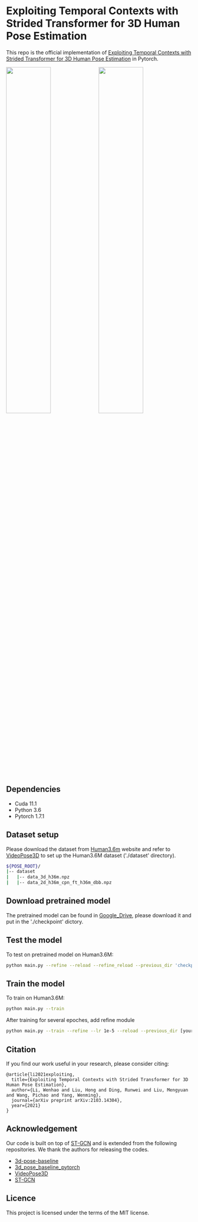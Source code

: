 # Exploiting Temporal Contexts with Strided Transformer for 3D Human Pose Estimation

This repo is the official implementation of [Exploiting Temporal Contexts with Strided Transformer for 3D Human Pose Estimation](https://arxiv.org/pdf/2103.14304) in Pytorch.

<p float="left">
  <img src="figure/skating.gif" width="49%" />
  <img src="figure/dancing.gif" width="49%" />

## Dependencies

- Cuda 11.1
- Python 3.6
- Pytorch 1.7.1

## Dataset setup

Please download the dataset from [Human3.6m](http://vision.imar.ro/human3.6m/) website and refer to [VideoPose3D](https://github.com/facebookresearch/VideoPose3D) to set up the Human3.6M dataset ('./dataset' directory). 

```bash
${POSE_ROOT}/
|-- dataset
|   |-- data_3d_h36m.npz
|   |-- data_2d_h36m_cpn_ft_h36m_dbb.npz
```

## Download pretrained model

The pretrained model can be found in [Google_Drive](https://drive.google.com/drive/folders/1JszQxruPFqux3UzXcJWKgsB67wPk__dH?usp=sharing), please download it and put in the './checkpoint' dictory. 

## Test the model

To test on pretrained model on Human3.6M:

```bash
python main.py --refine --reload --refine_reload --previous_dir 'checkpoint/pretrained'
```

## Train the model

To train on Human3.6M:

```bash
python main.py --train
```

After training for several epoches, add refine module

```bash
python main.py --train --refine --lr 1e-5 --reload --previous_dir [your model saved path]
```

## Citation

If you find our work useful in your research, please consider citing:

    @article{li2021exploiting,
      title={Exploiting Temporal Contexts with Strided Transformer for 3D Human Pose Estimation},
      author={Li, Wenhao and Liu, Hong and Ding, Runwei and Liu, Mengyuan and Wang, Pichao and Yang, Wenming},
      journal={arXiv preprint arXiv:2103.14304},
      year={2021}
    }

## Acknowledgement

Our code is built on top of [ST-GCN](https://github.com/vanoracai/Exploiting-Spatial-temporal-Relationships-for-3D-Pose-Estimation-via-Graph-Convolutional-Networks) and is extended from the following repositories. We thank the authors for releasing the codes. 

- [3d-pose-baseline](https://github.com/una-dinosauria/3d-pose-baseline)
- [3d_pose_baseline_pytorch](https://github.com/weigq/3d_pose_baseline_pytorch)
- [VideoPose3D](https://github.com/facebookresearch/VideoPose3D)
- [ST-GCN](https://github.com/vanoracai/Exploiting-Spatial-temporal-Relationships-for-3D-Pose-Estimation-via-Graph-Convolutional-Networks)

## Licence

This project is licensed under the terms of the MIT license.
